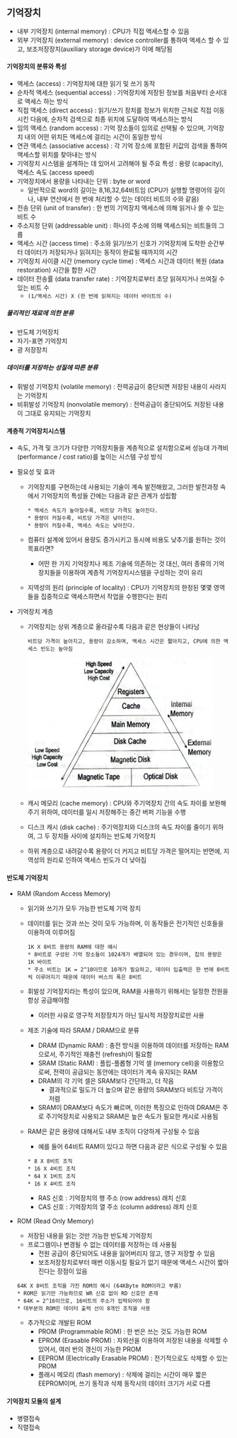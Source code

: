 ## 기억장치

*   내부 기억장치 (internal memory) : CPU가 직접 액세스할 수 있음
*   외부 기억장치 (external memory) : device controller를 통하여 액세스 할 수 있고, 보조저장장치(auxiliary storage device)가 이에 해당됨

#### 기억장치의 분류와 특성

*   액세스 (access) : 기억장치에 대한 읽기 및 쓰기 동작
*   순차적 액세스 (sequential access) : 기억장치에 저장된 정보를 처음부터 순서대로 액세스 하는 방식
*   직접 액세스 (direct access) : 읽기/쓰기 장치를 정보가 위치한 근처로 직접 이동 시킨 다음에, 순차적 검색으로 최종 위치에 도달하여 액세스하는 방식
*   임의 액세스 (random access) : 기억 장소들이 임의로 선택될 수 있으며, 기억장치 내의 어떤 위치든 액세스에 걸리는 시간이 동일한 방식
*   연관 액세스 (associative access) : 각 기억 장소에 포함된 키값의 검색을 통하여 액세스할 위치를 찾아내는 방식
*   기억장치 시스템을 설계하는 데 있어서 고려해야 될 주요 특성 : 용량 (capacity), 액세스 속도 (access speed)
*   기억장치에서 용량을 나타내는 단위 : byte or word
    *   일반적으로 word의 길이는 8,16,32,64비트임 (CPU가 실행할 명령어의 길이나, 내부 연산에서 한 번에 처리할 수 있는 데이터 비트의 수와 같음)
*   전송 단위 (unit of transfer) : 한 번의 기억장치 액세스에 의해 읽거나 쓸 수 있는 비트 수
*   주소지정 단위 (addressable unit) : 하나의 주소에 의해 액세스되는 비트들의 그룹
*   액세스 시간 (access time) : 주소와 읽기/쓰기 신호가 기억장치에 도착한 순간부터 데이터가 저장되거나 읽혀지는 동작이 완료될 때까지의 시간
*   기억장치 사이클 시간 (memory cycle time) : 액세스 시간과 데이터 복원 (data restoration) 시간을 합한 시간
*   데이터 전송률 (data transfer rate) : 기억장치로부터 초당 읽혀지거나 쓰여질 수 있는 비트 수
    *   `(1/액세스 시간) X (한 번에 읽혀지는 데이터 바이트의 수)`

##### 물리적인 재료에 의한 분류

*   반도체 기억장치
*   자기-표면 기억장치
*   광 저장장치

##### 데이터를 저장하는 성질에 따른 분류

*   휘발성 기억장치 (volatile memory) : 전력공급이 중단되면 저장된 내용이 사라지는 기억장치
*   비휘발성 기억장치 (nonvolatile memory) : 전력공급이 중단되어도 저장된 내용이 그대로 유지되는 기억장치



#### 계층적 기억장치시스템

*   속도, 가격 및 크기가 다양한 기억장치들을 계층적으로 설치함으로써 성능대 가격비 (performance / cost ratio)를 높이는 시스템 구성 방식

*   필요성 및 효과

    *   기억장치를 구현하는데 사용되는 기술이 계속 발전해왔고, 그러한 발전과정 속에서 기억장치의 특성들 간에는 다음과 같은 관계가 성립함

        ```
        * 액세스 속도가 높아질수록, 비트당 가격도 높아진다.
        * 용량이 커질수록, 비트당 가격은 낮아진다.
        * 용량이 커질수록, 액세스 속도는 낮아진다.
        ```

    *   컴퓨터 설계에 있어서 용량도 증가시키고 동시에 비용도 낮추기를 원하는 것이 목표라면?

        *   어떤 한 가지 기억장치나 제조 기술에 의존하는 것 대신, 여러 종류의 기억장치들을 이용하여 계층적 기억장치시스템을 구성하는 것이 유리

    *   지역성의 원리 (principle of locality) : CPU가 기억장치의 한정된 몇몇 영역들을 집중적으로 액세스하면서 작업을 수행한다는 원리

*   기억장치 계층

    *   기억장치는 상위 계층으로 올라갈수록 다음과 같은 현상들이 나타남

        ```
        비트당 가격이 높아지고, 용량이 감소하며, 액세스 시간은 짧아지고, CPU에 의한 액세스 빈도는 높아짐
        ```

        ![chapter5_1](.\images\chapter5_1.jpg)

    *   캐시 메모리 (cache memory) : CPU와 주기억장치 간의 속도 차이를 보완해주기 위하여, 데이터를 일시 저장해주는 중간 버퍼 기능을 수행

    *   디스크 캐시 (disk cache) : 주기억장치와 디스크의 속도 차이를 줄이기 위하여, 그 두 장치들 사이에 설치하는 반도체 기억장치

    *   하위 계층으로 내려갈수록 용량이 더 커지고 비트당 가격은 떨어지는 반면에, 지역성의 원리로 인하여 액세스 빈도가 더 낮아짐



#### 반도체 기억장치

*   RAM (Random Access Memory)

    *   읽기와 쓰기가 모두 가능한 반도체 기억 장치

    *   데이터를 읽는 것과 쓰는 것이 모두 가능하며, 이 동작들은 전기적인 신호들을 이용하여 이루어짐

        ```
        1K X 8비트 용량의 RAM에 대한 예시
        * 8비트로 구성된 기억 장소들이 1024개가 배열되어 있는 경우이며, 칩의 용량은 1K 바이트
        * 주소 비트는 1K = 2^10이므로 10개가 필요하고, 데이터 입출력은 한 번에 8비트씩 이루어지기 때문에 데이터 버스의 폭은 8비트
        ```

    *   휘발성 기억장치라는 특성이 있으며, RAM을 사용하기 위해서는 일정한 전원을 항상 공급해야함

        *   이러한 사유로 영구적 저장장치가 아닌 일시적 저장장치로만 사용

    *   제조 기술에 따라 SRAM / DRAM으로 분류

        *   DRAM (Dynamic RAM) : 충전 방식을 이용하여 데이터를 저장하는 RAM으로서, 주기적인 재충전 (refresh)이 필요함
        *   SRAM (Static RAM) : 플립-플롭형 기억 셀 (memory cell)을 이용함으로써, 전력이 공급되는 동안에는 데이터가 계속 유지되는 RAM
        *   DRAM의 각 기억 셀은 SRAM보다 간단하고, 더 작음
            *   결과적으로 밀도가 더 높으며 같은 용량의 SRAM보다 비트당 가격이 저렴
        *   SRAM이 DRAM보다 속도가 빠르며, 이러한 특징으로 인하여 DRAM은 주로 주기억장치로 사용되고 SRAM은 높은 속도가 필요한 캐시로 사용됨

    *   RAM은 같은 용량에 대해서도 내부 조직이 다양하게 구성될 수 있음

        *   예를 들어 64비트 RAM이 있다고 하면 다음과 같은 식으로 구성될 수 있음

        ```
        * 8 X 8비트 조직
        * 16 X 4비트 조직
        * 64 X 1비트 조직
        * 16 X 4비트 조직
        ```

        *   RAS 신호 : 기억장치의 행 주소 (row address) 래치 신호
        *   CAS 신호 : 기억장치의 열 주소 (column address) 래치 신호

*   ROM (Read Only Memory)

    *   저장된 내용을 읽는 것만 가능한 반도체 기억장치
    *   프로그램이나 변경될 수 없는 데이터를 저장하는 데 사용됨
        *   전원 공급이 중단되어도 내용을 잃어버리지 않고, 영구 저장할 수 있음
        *   보조저장장치로부터 매번 이동시킬 필요가 없기 때문에 액세스 시간이 짧아진다는 장점이 있음

    ```
    64K X 8비트 조직을 가진 ROM의 예시 (64KByte ROM이라고 부름)
    * ROM은 읽기만 가능하므로 WR 신호 없이 RD 신호만 존재
    * 64K = 2^16이므로, 16비트의 주소가 입력되어야 함
    * 대부분의 ROM은 데이터 출력 선이 8개인 조직을 사용
    ```

    *   추가적으로 개발된 ROM
        *   PROM (Programmable ROM) : 한 번은 쓰는 것도 가능한 ROM
        *   EPROM (Erasable PROM) : 자외선을 이용하여 저장된 내용을 삭제할 수 있어서, 여러 번의 갱신이 가능한 PROM
        *   EEPROM (Electrically Erasable PROM) : 전기적으로도 삭제할 수 있는 PROM
        *   플래시 메모리 (flash memory) : 삭제에 걸리는 시간이 매우 짧은 EEPROM이며, 쓰기 동작과 삭제 동작시의 데이터 크기가 서로 다름

#### 기억장치 모듈의 설계

*   병렬접속
*   직렬접속